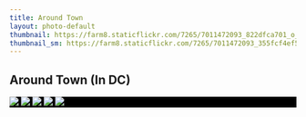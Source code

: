```yaml
---
title: Around Town
layout: photo-default
thumbnail: https://farm8.staticflickr.com/7265/7011472093_822dfca701_o_d.jpg
thumbnail_sm: https://farm8.staticflickr.com/7265/7011472093_355fcf4ef5_z_d.jpg
---
```


## Around Town (In DC)

<style>
    .galleria { background: #000 }
</style>

<div class="galleria">
    <img src="https://farm8.staticflickr.com/7467/15598221149_6d7c75d6dd_h_d.jpg" />
    <img src="https://farm8.staticflickr.com/7265/7011472093_822dfca701_o_d.jpg" />
    <img src="https://farm9.staticflickr.com/8288/7665280342_26f791f5ed_o_d.jpg" />
    <img src="https://farm8.staticflickr.com/7265/6865349552_92dc3266d4_o_d.jpg" />
    <img src="https://farm8.staticflickr.com/7272/7011463373_cfdf364b92_o_d.jpg" />
</div>

<script>
    Galleria.loadTheme('/javascripts/galleria-themes/classic/galleria.classic.js');
    Galleria.configure({
        lightbox: true,
        height: 0.75
    });
    Galleria.run('.galleria');
</script>
